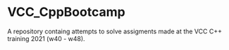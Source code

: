 # VCC_CppBootcamp
A repository containg attempts to solve assigments made at the VCC C++ training 2021 (w40 - w48).
